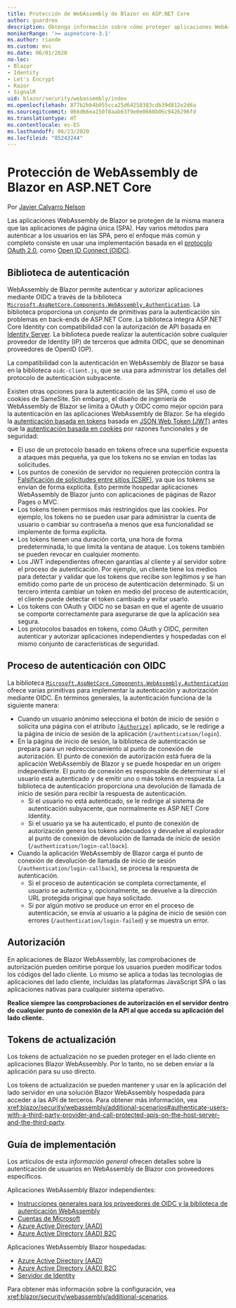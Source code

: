```yaml
---
title: Protección de WebAssembly de Blazor en ASP.NET Core
author: guardrex
description: Obtenga información sobre cómo proteger aplicaciones WebAssemlby de Blazor como aplicaciones de página única (SPA).
monikerRange: '>= aspnetcore-3.1'
ms.author: riande
ms.custom: mvc
ms.date: 06/01/2020
no-loc:
- Blazor
- Identity
- Let's Encrypt
- Razor
- SignalR
uid: blazor/security/webassembly/index
ms.openlocfilehash: 877b2bb4b055cca25d64258383cdb39d812e2d6a
ms.sourcegitcommit: 066d66ea150f8aab63f9e0e0668b06c9426296fd
ms.translationtype: HT
ms.contentlocale: es-ES
ms.lasthandoff: 06/23/2020
ms.locfileid: "85243244"
---
```

# <a name="secure-aspnet-core-blazor-webassembly"></a>Protección de WebAssembly de Blazor en ASP.NET Core

Por [Javier Calvarro Nelson](https://github.com/javiercn)

Las aplicaciones WebAssembly de Blazor se protegen de la misma manera que las aplicaciones de página única (SPA). Hay varios métodos para autenticar a los usuarios en las SPA, pero el enfoque más común y completo consiste en usar una implementación basada en el [protocolo OAuth 2.0](https://oauth.net/), como [Open ID Connect (OIDC)](https://openid.net/connect/).

## <a name="authentication-library"></a>Biblioteca de autenticación

WebAssembly de Blazor permite autenticar y autorizar aplicaciones mediante OIDC a través de la biblioteca [`Microsoft.AspNetCore.Components.WebAssembly.Authentication`](https://www.nuget.org/packages/Microsoft.AspNetCore.Components.WebAssembly.Authentication/). La biblioteca proporciona un conjunto de primitivas para la autenticación sin problemas en back-ends de ASP.NET Core. La biblioteca integra ASP.NET Core Identity con compatibilidad con la autorización de API basada en [Identity Server](https://identityserver.io/). La biblioteca puede realizar la autenticación sobre cualquier proveedor de Identity (IP) de terceros que admita OIDC, que se denominan proveedores de OpenID (OP).

La compatibilidad con la autenticación en WebAssembly de Blazor se basa en la biblioteca `oidc-client.js`, que se usa para administrar los detalles del protocolo de autenticación subyacente.

Existen otras opciones para la autenticación de las SPA, como el uso de cookies de SameSite. Sin embargo, el diseño de ingeniería de WebAssembly de Blazor se limita a OAuth y OIDC como mejor opción para la autenticación en las aplicaciones WebAssembly de Blazor. Se ha elegido la [autenticación basada en tokens](xref:security/anti-request-forgery#token-based-authentication) basada en [JSON Web Token (JWT)](https://self-issued.info/docs/draft-ietf-oauth-json-web-token.html) antes que la [autenticación basada en cookies](xref:security/anti-request-forgery#cookie-based-authentication) por razones funcionales y de seguridad:

* El uso de un protocolo basado en tokens ofrece una superficie expuesta a ataques más pequeña, ya que los tokens no se envían en todas las solicitudes.
* Los puntos de conexión de servidor no requieren protección contra la [Falsificación de solicitudes entre sitios (CSRF)](xref:security/anti-request-forgery), ya que los tokens se envían de forma explícita. Esto permite hospedar aplicaciones WebAssembly de Blazor junto con aplicaciones de páginas de Razor Pages o MVC.
* Los tokens tienen permisos más restringidos que las cookies. Por ejemplo, los tokens no se pueden usar para administrar la cuenta de usuario o cambiar su contraseña a menos que esa funcionalidad se implemente de forma explícita.
* Los tokens tienen una duración corta, una hora de forma predeterminada, lo que limita la ventana de ataque. Los tokens también se pueden revocar en cualquier momento.
* Los JWT independientes ofrecen garantías al cliente y al servidor sobre el proceso de autenticación. Por ejemplo, un cliente tiene los medios para detectar y validar que los tokens que recibe son legítimos y se han emitido como parte de un proceso de autenticación determinado. Si un tercero intenta cambiar un token en medio del proceso de autenticación, el cliente puede detectar el token cambiado y evitar usarlo.
* Los tokens con OAuth y OIDC no se basan en que el agente de usuario se comporte correctamente para asegurarse de que la aplicación sea segura.
* Los protocolos basados en tokens, como OAuth y OIDC, permiten autenticar y autorizar aplicaciones independientes y hospedadas con el mismo conjunto de características de seguridad.

## <a name="authentication-process-with-oidc"></a>Proceso de autenticación con OIDC

La biblioteca [`Microsoft.AspNetCore.Components.WebAssembly.Authentication`](https://www.nuget.org/packages/Microsoft.AspNetCore.Components.WebAssembly.Authentication/) ofrece varias primitivas para implementar la autenticación y autorización mediante OIDC. En términos generales, la autenticación funciona de la siguiente manera:

* Cuando un usuario anónimo selecciona el botón de inicio de sesión o solicita una página con el atributo [`[Authorize]`](xref:Microsoft.AspNetCore.Authorization.AuthorizeAttribute) aplicado, se le redirige a la página de inicio de sesión de la aplicación (`/authentication/login`).
* En la página de inicio de sesión, la biblioteca de autenticación se prepara para un redireccionamiento al punto de conexión de autorización. El punto de conexión de autorización está fuera de la aplicación WebAssembly de Blazor y se puede hospedar en un origen independiente. El punto de conexión es responsable de determinar si el usuario está autenticado y de emitir uno o más tokens en respuesta. La biblioteca de autenticación proporciona una devolución de llamada de inicio de sesión para recibir la respuesta de autenticación.
  * Si el usuario no está autenticado, se le redirige al sistema de autenticación subyacente, que normalmente es ASP.NET Core Identity.
  * Si el usuario ya se ha autenticado, el punto de conexión de autorización genera los tokens adecuados y devuelve al explorador al punto de conexión de devolución de llamada de inicio de sesión (`/authentication/login-callback`).
* Cuando la aplicación WebAssembly de Blazor carga el punto de conexión de devolución de llamada de inicio de sesión (`/authentication/login-callback`), se procesa la respuesta de autenticación.
  * Si el proceso de autenticación se completa correctamente, el usuario se autentica y, opcionalmente, se devuelve a la dirección URL protegida original que haya solicitado.
  * Si por algún motivo se produce un error en el proceso de autenticación, se envía al usuario a la página de inicio de sesión con errores (`/authentication/login-failed`) y se muestra un error.

## <a name="authorization"></a>Autorización

En aplicaciones de Blazor WebAssembly, las comprobaciones de autorización pueden omitirse porque los usuarios pueden modificar todos los códigos del lado cliente. Lo mismo se aplica a todas las tecnologías de aplicaciones del lado cliente, incluidas las plataformas JavaScript SPA o las aplicaciones nativas para cualquier sistema operativo.

**Realice siempre las comprobaciones de autorización en el servidor dentro de cualquier punto de conexión de la API al que acceda su aplicación del lado cliente.**

## <a name="refresh-tokens"></a>Tokens de actualización

Los tokens de actualización no se pueden proteger en el lado cliente en aplicaciones Blazor WebAssembly. Por lo tanto, no se deben enviar a la aplicación para su uso directo.

Los tokens de actualización se pueden mantener y usar en la aplicación del lado servidor en una solución Blazor WebAssembly hospedada para acceder a las API de terceros. Para obtener más información, vea <xref:blazor/security/webassembly/additional-scenarios#authenticate-users-with-a-third-party-provider-and-call-protected-apis-on-the-host-server-and-the-third-party>.

## <a name="implementation-guidance"></a>Guía de implementación

Los artículos de esta *información general* ofrecen detalles sobre la autenticación de usuarios en WebAssembly de Blazor con proveedores específicos.

Aplicaciones WebAssembly Blazor independientes:

* [Instrucciones generales para los proveedores de OIDC y la biblioteca de autenticación WebAssembly](xref:blazor/security/webassembly/standalone-with-authentication-library)
* [Cuentas de Microsoft](xref:blazor/security/webassembly/standalone-with-microsoft-accounts)
* [Azure Active Directory (AAD)](xref:blazor/security/webassembly/standalone-with-azure-active-directory)
* [Azure Active Directory (AAD) B2C](xref:blazor/security/webassembly/standalone-with-azure-active-directory-b2c)

Aplicaciones WebAssembly Blazor hospedadas:

* [Azure Active Directory (AAD)](xref:blazor/security/webassembly/hosted-with-azure-active-directory)
* [Azure Active Directory (AAD) B2C](xref:blazor/security/webassembly/hosted-with-azure-active-directory-b2c)
* [Servidor de Identity](xref:blazor/security/webassembly/hosted-with-identity-server)

Para obtener más información sobre la configuración, vea <xref:blazor/security/webassembly/additional-scenarios>.
